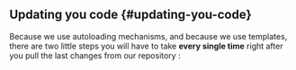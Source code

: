 ## Updating you code {#updating-you-code}

Because we use autoloading mechanisms, and because we use templates, there are two little steps you will have to take **every single time** right after you pull the last changes from our repository :